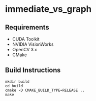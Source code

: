 # immediate_vs_graph

## Requirements
- CUDA Toolkit
- NVIDIA VisionWorks
- OpenCV 3.x
- CMake

## Build Instructions
```
mkdir build
cd build
cmake -D CMAKE_BUILD_TYPE=RELEASE ..
make
```
